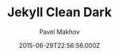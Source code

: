 ---
title: Jekyll Clean Dark
github: https://github.com/streetturtle/jekyll-clean-dark
demo: https://pavelmakhov.com/jekyll-clean-dark/
author: Pavel Makhov
ssg:
  - Jekyll
cms:
  - No Cms
date: 2015-06-29T22:56:56.000Z
github_branch: gh-pages
description: Dark clean theme for jekyll
stale: false
---